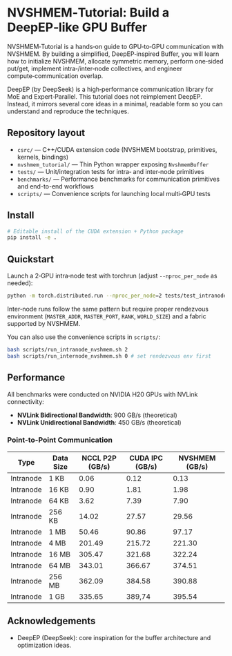 # NVSHMEM‑Tutorial: Build a DeepEP‑like GPU Buffer

NVSHMEM‑Tutorial is a hands‑on guide to GPU‑to‑GPU communication with NVSHMEM. By building a simplified, DeepEP‑inspired Buffer, you will learn how to initialize NVSHMEM, allocate symmetric memory, perform one‑sided put/get, implement intra‑/inter‑node collectives, and engineer compute‑communication overlap.

DeepEP (by DeepSeek) is a high‑performance communication library for MoE and Expert‑Parallel. This tutorial does not reimplement DeepEP. Instead, it mirrors several core ideas in a minimal, readable form so you can understand and reproduce the techniques.


## Repository layout
- `csrc/` — C++/CUDA extension code (NVSHMEM bootstrap, primitives, kernels, bindings)
- `nvshmem_tutorial/` — Thin Python wrapper exposing `NvshmemBuffer`
- `tests/` — Unit/integration tests for intra‑ and inter‑node primitives
- `benchmarks/` — Performance benchmarks for communication primitives and end-to-end workflows
- `scripts/` — Convenience scripts for launching local multi‑GPU tests


## Install
```bash
# Editable install of the CUDA extension + Python package
pip install -e .
```


## Quickstart
Launch a 2‑GPU intra‑node test with torchrun (adjust `--nproc_per_node` as needed):
```bash
python -m torch.distributed.run --nproc_per_node=2 tests/test_intranode_nvshmem.py
```

Inter‑node runs follow the same pattern but require proper rendezvous environment (`MASTER_ADDR`, `MASTER_PORT`, `RANK`, `WORLD_SIZE`) and a fabric supported by NVSHMEM.

You can also use the convenience scripts in `scripts/`:
```bash
bash scripts/run_intranode_nvshmem.sh 2
bash scripts/run_internode_nvshmem.sh 0 # set rendezvous env first
```


## Performance

All benchmarks were conducted on NVIDIA H20 GPUs with NVLink connectivity:
- **NVLink Bidirectional Bandwidth**: 900 GB/s (theoretical)
- **NVLink Unidirectional Bandwidth**: 450 GB/s (theoretical)

### Point-to-Point Communication

| Type      | Data Size | NCCL P2P (GB/s) | CUDA IPC (GB/s) | NVSHMEM (GB/s) |
| --------- |-----------|-----------------|-----------------|----------------|
| Intranode | 1 KB      | 0.06            |    0.12         | 0.13           | 
| Intranode | 16 KB     | 0.90            |    1.81         | 1.98           |
| Intranode | 64 KB     | 3.62            |    7.39         | 7.90           |
| Intranode | 256 KB    | 14.02           |    27.57        | 29.56          |
| Intranode | 1 MB      | 50.46           |    90.86        | 97.17          |
| Intranode | 4 MB      | 201.49          |    215.72       | 221.30         |
| Intranode | 16 MB     | 305.47          |    321.68       | 322.24         |
| Intranode | 64 MB     | 343.01          |    366.67       | 374.51         |
| Intranode | 256 MB    | 362.09          |    384.58       | 390.88         |
| Intranode | 1 GB      | 335.65          |    389,74       | 395.54         |




## Acknowledgements
- DeepEP (DeepSeek): core inspiration for the buffer architecture and optimization ideas.


